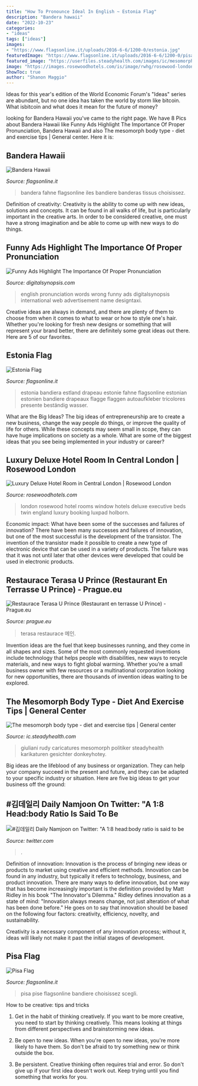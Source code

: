 ```yaml
---
title: "How To Pronounce Ideal In English ~ Estonia Flag"
description: "Bandera hawaii"
date: "2022-10-23"
categories:
- "ideas"
tags: ["ideas"]
images:
- "https://www.flagsonline.it/uploads/2016-6-6/1200-0/estonia.jpg"
featuredImage: "https://www.flagsonline.it/uploads/2016-6-6/1200-0/pisa.jpg"
featured_image: "https://userfiles.steadyhealth.com/images/ic/mesomorph-body.jpg"
image: "https://images.rosewoodhotels.com/is/image/rwhg/rosewood-london-deluxe-room-window"
ShowToc: true
author: "Shanon Maggio"
---
```



Ideas for this year's edition of the World Economic Forum's "Ideas" series are abundant, but no one idea has taken the world by storm like bitcoin. What isbitcoin and what does it mean for the future of money? 

	

		
looking for Bandera Hawaii you've came to the right page. We have 8 Pics about Bandera Hawaii like Funny Ads Highlight The Importance Of Proper Pronunciation, Bandera Hawaii and also The mesomorph body type - diet and exercise tips | General center. Here it is:
		
    
## Bandera Hawaii

<img loading=lazy src="https://www.flagsonline.it/uploads/2016-6-6/1200-0/hawaii.jpg" onerror="this.onerror=null;this.src='https://tse1.mm.bing.net/th?id=OIP.DahZ0J2dzW5Ooz-2sFJ7AQHaEy&amp;pid=15.1';" alt="Bandera Hawaii">

_Source: flagsonline.it_

>bandera fahne flagsonline iles bandiere banderas tissus choisissez. 

	

Definition of creativity:
Creativity is the ability to come up with new ideas, solutions and concepts. It can be found in all walks of life, but is particularly important in the creative arts. In order to be considered creative, one must have a strong imagination and be able to come up with new ways to do things.

    
## Funny Ads Highlight The Importance Of Proper Pronunciation

<img loading=lazy src="https://digitalsynopsis.com/wp-content/uploads/2016/07/web-international-english-wrong-words-pronunciation-5.jpg" onerror="this.onerror=null;this.src='https://tse3.mm.bing.net/th?id=OIP.Et--1btT1MZiu71YeCWJfwHaFP&amp;pid=15.1';" alt="Funny Ads Highlight The Importance Of Proper Pronunciation">

_Source: digitalsynopsis.com_

>english pronunciation words wrong funny ads digitalsynopsis international web advertisement name designtaxi. 

	

Creative ideas are always in demand, and there are plenty of them to choose from when it comes to what to wear or how to style one's hair. Whether you're looking for fresh new designs or something that will represent your brand better, there are definitely some great ideas out there. Here are 5 of our favorites.

    
## Estonia Flag

<img loading=lazy src="https://www.flagsonline.it/uploads/2016-6-6/1200-0/estonia.jpg" onerror="this.onerror=null;this.src='https://tse3.mm.bing.net/th?id=OIP.DDbtOvEMhZSZbCRtX08wYwHaEy&amp;pid=15.1';" alt="Estonia Flag">

_Source: flagsonline.it_

>estonia bandiera estland drapeau estonie fahne flagsonline estonian estonien bandiere drapeaux flagge flaggen autoaufkleber tricolores presente beständig wasser. 

	

What are the Big Ideas?
The big ideas of entrepreneurship are to create a new business, change the way people do things, or improve the quality of life for others. While these concepts may seem small in scope, they can have huge implications on society as a whole. What are some of the biggest ideas that you see being implemented in your industry or career?

    
## Luxury Deluxe Hotel Room In Central London | Rosewood London

<img loading=lazy src="https://images.rosewoodhotels.com/is/image/rwhg/rosewood-london-deluxe-room-window" onerror="this.onerror=null;this.src='https://tse2.mm.bing.net/th?id=OIP.qsXwhRclulb2xF6R0TBmNQHaLK&amp;pid=15.1';" alt="Luxury Deluxe Hotel Room in Central London | Rosewood London">

_Source: rosewoodhotels.com_

>london rosewood hotel rooms window hotels deluxe executive beds twin england luxury booking luxpad holborn. 

	

Economic impact: What have been some of the successes and failures of innovation?
There have been many successes and failures of innovation, but one of the most successful is the development of the transistor. The invention of the transistor made it possible to create a new type of electronic device that can be used in a variety of products. The failure was that it was not until later that other devices were developed that could be used in electronic products.

    
## Restaurace Terasa U Prince (Restaurant En Terrasse U Prince) - Prague.eu

<img loading=lazy src="https://cdn-vsh.prague.eu/object/3353/5-the-terrace-night-clock-view.jpg" onerror="this.onerror=null;this.src='https://tse1.mm.bing.net/th?id=OIP.TRngzKd2UH4uPrKuOrN8fwHaEo&amp;pid=15.1';" alt="Restaurace Terasa U Prince (Restaurant en terrasse U Prince) - Prague.eu">

_Source: prague.eu_

>terasa restaurace 메인. 

	

Invention ideas are the fuel that keep businesses running, and they come in all shapes and sizes. Some of the most commonly requested inventions include technology that helps people with disabilities, new ways to recycle materials, and new ways to fight global warming. Whether you’re a small business owner with few resources or a multinational corporation looking for new opportunities, there are thousands of invention ideas waiting to be explored.

    
## The Mesomorph Body Type - Diet And Exercise Tips | General Center

<img loading=lazy src="https://userfiles.steadyhealth.com/images/ic/mesomorph-body.jpg" onerror="this.onerror=null;this.src='https://tse1.mm.bing.net/th?id=OIP.sYb_6bs7matFIJVq1I-tqAHaM9&amp;pid=15.1';" alt="The mesomorph body type - diet and exercise tips | General center">

_Source: ic.steadyhealth.com_

>giuliani rudy caricatures mesomorph politiker steadyhealth karikaturen gesichter donkeyhotey. 

	

Big ideas are the lifeblood of any business or organization. They can help your company succeed in the present and future, and they can be adapted to your specific industry or situation. Here are five big ideas to get your business off the ground: 

    
## #김데일리 Daily Namjoon On Twitter: &quot;A 1:8 Head:body Ratio Is Said To Be

<img loading=lazy src="https://pbs.twimg.com/media/CgQkwuhWQAEqg-c.jpg:large" onerror="this.onerror=null;this.src='https://tse2.mm.bing.net/th?id=OIP.mVf26eFVo6FcjVn3DhB6kwHaKC&amp;pid=15.1';" alt="#김데일리 Daily Namjoon on Twitter: &quot;A 1:8 head:body ratio is said to be">

_Source: twitter.com_

>. 

	

Definition of innovation:
Innovation is the process of bringing new ideas or products to market using creative and efficient methods. Innovation can be found in any industry, but typically it refers to technology, business, and product innovation.
There are many ways to define innovation, but one way that has become increasingly important is the definition provided by Matt Ridley in his book "The Innovator's Dilemma." Ridley defines innovation as a state of mind: "Innovation always means change, not just alteration of what has been done before." He goes on to say that innovation should be based on the following four factors: creativity, efficiency, novelty, and sustainability.

Creativity is a necessary component of any innovation process; without it, ideas will likely not make it past the initial stages of development.

    
## Pisa Flag

<img loading=lazy src="https://www.flagsonline.it/uploads/2016-6-6/1200-0/pisa.jpg" onerror="this.onerror=null;this.src='https://tse3.mm.bing.net/th?id=OIP.KHCQjQ3rnaKANbHhCxX35AHaEy&amp;pid=15.1';" alt="Pisa Flag">

_Source: flagsonline.it_

>pisa pise flagsonline bandiere choisissez scegli. 

	

How to be creative: tips and tricks
1. Get in the habit of thinking creatively. If you want to be more creative, you need to start by thinking creatively. This means looking at things from different perspectives and brainstorming new ideas.
2. Be open to new ideas. When you're open to new ideas, you're more likely to have them. So don't be afraid to try something new or think outside the box.

3. Be persistent. Creative thinking often requires trial and error. So don't give up if your first idea doesn't work out. Keep trying until you find something that works for you.

